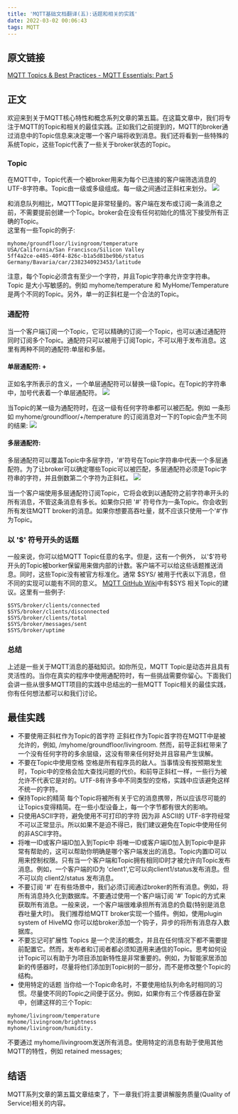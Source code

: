 ```yaml
---
title: 'MQTT基础文档翻译(五):话题和相关的实践'
date: 2022-03-02 00:06:43
tags: MQTT
---
```

## 原文链接
[MQTT Topics & Best Practices - MQTT Essentials: Part 5](https://www.hivemq.com/blog/mqtt-essentials-part-5-mqtt-Topics-best-practices/)<!--more-->
## 正文
欢迎来到关于MQTT核心特性和概念系列文章的第五篇。在这篇文章中，我们将专注于MQTT的Topic和相关的最佳实践。正如我们之前提到的，MQTT的broker通过消息中的Topic信息来决定哪一个客户端将收到消息。我们还将看到一些特殊的系统Topic，这些Topic代表了一些关于broker状态的Topic。

### Topic
在MQTT中，Topic代表一个被broker用来为每个已连接的客户端筛选消息的UTF-8字符串。Topic由一级或多级组成。每一级之间通过正斜杠来划分。
![](topic_basics.png)

和消息队列相比，MQTTTopic是非常轻量的。客户端在发布或订阅一条消息之前，不需要提前创建一个Topic。broker会在没有任何初始化的情况下接受所有正确的Topic。<br/>
这里有一些Topic的例子:
```
myhome/groundfloor/livingroom/temperature
USA/California/San Francisco/Silicon Valley
5ff4a2ce-e485-40f4-826c-b1a5d81be9b6/status
Germany/Bavaria/car/2382340923453/latitude
```
注意，每个Topic必须含有至少一个字符，并且Topic字符串允许空字符串。 Topic 是大小写敏感的。例如 myhome/temperature 和 MyHome/Temperature 是两个不同的Topic。另外，单一的正斜杠是一个合法的Topic。

### 通配符
当一个客户端订阅一个Topic，它可以精确的订阅一个Topic，也可以通过通配符同时订阅多个Topic。通配符只可以被用于订阅Topic，不可以用于发布消息。这里有两种不同的通配符:单层和多层。

#### 单层通配符: +
正如名字所表示的含义，一个单层通配符可以替换一级Topic。在Topic的字符串中，加号代表着一个单层通配符。
![](topic_wildcard_plus.png)

当Topic的某一级为通配符时，在这一级有任何字符串都可以被匹配。例如 一条形如 myhome/groundfloor/+/temperature 的订阅消息对一下的Topic会产生不同的结果:
![](topic_wildcard_plus_example.png)

#### 多层通配符: #
多层通配符可以覆盖Topic中多层字符，'#'符号在Topic字符串中代表一个多层通配符。为了让broker可以确定哪些Topic可以被匹配，多层通配符必须是Topic字符串的字符，并且倒数第二个字符为正斜杠。
![](topic_wildcard_hash.png)

当一个客户端使用多层通配符订阅Topic，它将会收到以通配符之前字符串开头的所有消息，不管这条消息有多长。如果你只把 '#' 符号作为一条Topic。你会收到所有发往MQTT broker的消息。如果你想要高吞吐量，就不应该只使用一个'#'作为Topic。

### 以 '$' 符号开头的话题
一般来说，你可以给MQTT Topic任意的名字。但是，这有一个例外， 以'\$'符号开头的Topic被borker保留用来做内部的计数。客户端不可以给这些话题推送消息。同时，这些Topic没有被官方标准化。通常 \$SYS/ 被用于代表以下消息，但不同的实现可以能有不同的意义。 [MQTT GitHub Wiki](https://github.com/mqtt/mqtt.org/wiki/SYS-Topics)中有\$SYS 相关Topic的建议。这里有一些例子:

```
$SYS/broker/clients/connected
$SYS/broker/clients/disconnected
$SYS/broker/clients/total
$SYS/broker/messages/sent
$SYS/broker/uptime
```
### 总结
上述是一些关于MQTT消息的基础知识。如你所见，MQTT Topic是动态并且具有灵活性的。当你在真实的程序中使用通配符时，有一些挑战需要你留心。下面我们会讲一些从很多MQTT项目的实践中总结出的一些MQTT Topic相关的最佳实践，你有任何想法都可以和我们讨论。

## 最佳实践
- 不要使用正斜杠作为Topic的首字符 
正斜杠作为Topic首字符在MQTT中是被允许的，例如, /myhome/groundfloor/livingroom. 然而，前导正斜杠带来了一个没有任何字符的多余层级，这没有带来任何好处并且容易产生误解。
- 不要在Topic中使用空格
空格是所有程序员的敌人。当事情没有按预期发生时，Topic中的空格会加大查找问题的代价。和前导正斜杠一样，一些行为被允许不代表它是对的。UTF-8有许多中不同类型的空格，实践中应该避免这样不统一的字符。
- 保持Topic的精简
每个Topic将被所有关于它的消息携带，所以应该尽可能的让Topics变得精简。在一些小型设备上，每一个字节都有很大的影响。
- 只使用ASCII字符，避免使用不可打印的字符
因为非 ASCII的 UTF-8字符经常不可以正常显示。所以如果不是迫不得已，我们建议避免在Topic中使用任何的非ASCII字符。
- 将唯一ID或客户端ID加入到Topic中
将唯一ID或客户端ID加入到Topic中是非常有帮助的，这可以帮助你明确是哪个客户端发出的消息。Topic内置ID可以用来控制权限。只有当一个客户端和Topic拥有相同ID时才被允许向Topic发布消息。例如，一个客户端的ID为 'clent1',它可以向client1/status发布消息。但不可以向 client2/status 发布消息。
- 不要订阅 '#'
在有些场景中，我们必须订阅通过broker的所有消息。例如，将所有消息持久化到数据库。不要通过使用一个客户端订阅 '#' Topic的方式来获取所有消息。一般来说，一个客户端很难承担所有消息的负载(特别是消息吞吐量大时)。
我们推荐给MQTT broker实现一个插件。例如，使用plugin system of HiveMQ 你可以给broker添加一个钩子，异步的将所有消息存入数据库。
- 不要忘记可扩展性
Topics 是一个灵活的概念，并且在任何情况下都不需要提前配置它。然而，发布者和订阅者都必须知道用来通信的Topic。思考如何设计Topic可以有助于为项目添加新特性是非常重要的。例如，为智能家居添加新的传感器时，尽量将他们添加到Topic树的一部分，而不是修改整个Topic的结构。
- 使用特定的话题
当你给一个Topic命名时，不要使用给队列命名时相同的习惯。尽量使不同的Topic之间便于区分。例如，如果你有三个传感器在卧室中，创建这样的三个Topic:
```
myhome/livingroom/temperature
myhome/livingroom/brightness
myhome/livingroom/humidity. 
```
不要通过 myhome/livingroom发送所有消息。使用特定的消息有助于使用其他MQTT的特性，例如 retained messages;

## 结语
MQTT系列文章的第五篇文章结束了，下一章我们将主要讲解服务质量(Quality of Service)相关的内容。
